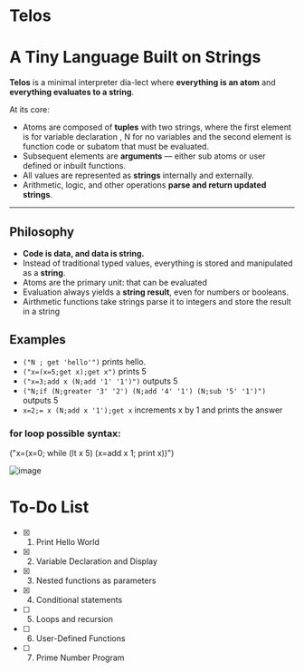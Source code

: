 # Telos
# A Tiny Language Built on Strings

**Telos** is a minimal interpreter dia-lect where **everything is an atom** and **everything evaluates to a string**.

At its core:
- Atoms are composed of **tuples** with two strings, where the first element is for variable declaration , N for no variables
and the second element is function code or subatom that must be evaluated.
- Subsequent elements are **arguments** — either sub atoms or user defined or inbuilt functions.
- All values are represented as **strings** internally and externally.
- Arithmetic, logic, and other operations **parse and return updated strings**.

---

## Philosophy
- **Code is data, and data is string.**
- Instead of traditional typed values, everything is stored and manipulated as a **string**.
- Atoms are the primary unit: that can be evaluated
- Evaluation always yields a **string result**, even for numbers or booleans.
- Airthmetic functions take strings parse it to integers and store the result in a string

## Examples
- ``("N ; get 'hello'")`` prints hello.
- ``("x=(x=5;get x);get x")`` prints 5
- ``("x=3;add x (N;add '1' '1')")`` outputs 5
- ``("N;if (N;greater '3' '2') (N;add '4' '1') (N;sub '5' '1')") ``outputs 5
- ``x=2;= x (N;add x '1');get x`` increments x by 1 and prints the answer

### for loop possible syntax:
  ("x=(x=0; while (lt x 5) (x=add x 1; print x))")

![image](https://github.com/user-attachments/assets/1128fbaf-3e7a-41a0-bc35-3d12dbd7d778)

# To-Do List
- [x] 1. Print Hello World
- [x] 2. Variable Declaration and Display
- [x] 3. Nested functions as parameters
- [x] 4. Conditional statements
- [ ] 5. Loops and recursion
- [ ] 6. User-Defined Functions
- [ ] 7. Prime Number Program 


